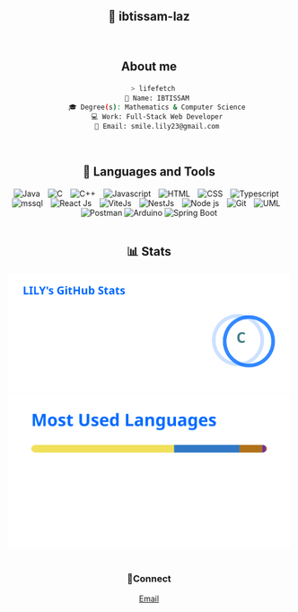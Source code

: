 <div align = "center">
    <h2> 🦋 ibtissam-laz </h2>
</div>

<br>

<div align = "center">
    <h2>About me</h2>

```sh
  > lifefetch
    🦋 Name: IBTISSAM
    🎓 Degree(s): Mathematics & Computer Science
    💻 Work: Full-Stack Web Developer
    📩 Email: smile.lily23@gmail.com
```

</div>

<br>

<div align = "center">
    <h2>🧰 Languages and Tools</h2>
        <img alt="Java" width="30px" style="padding-right:10px;" src="https://cdn.jsdelivr.net/gh/devicons/devicon@latest/icons/java/java-original-wordmark.svg" />
        <img alt="C" width="30px" style="padding-right:10px;" src="https://cdn.jsdelivr.net/gh/devicons/devicon@latest/icons/c/c-original.svg" />
        <img alt="C++" width="30px" style="padding-right:10px;" src="https://cdn.jsdelivr.net/gh/devicons/devicon@latest/icons/cplusplus/cplusplus-original.svg" />
        <img alt="Javascript" width="30px" style="padding-right:10px;" src="https://cdn.jsdelivr.net/gh/devicons/devicon@latest/icons/javascript/javascript-original.svg" />
        <img alt="HTML" width="30px" style="padding-right:10px;" src="https://cdn.jsdelivr.net/gh/devicons/devicon@latest/icons/html5/html5-original.svg" />
        <img alt="CSS" width="30px" style="padding-right:10px;" src="https://cdn.jsdelivr.net/gh/devicons/devicon@latest/icons/css3/css3-original.svg" />
        <img alt="Typescript" width="30px" style="padding-right:10px;" src="https://cdn.jsdelivr.net/gh/devicons/devicon@latest/icons/typescript/typescript-original.svg" />
        <img alt="mssql" width="30px" style="padding-right:10px;" src="https://cdn.jsdelivr.net/gh/devicons/devicon@latest/icons/microsoftsqlserver/microsoftsqlserver-original.svg" />
        <img alt="React Js" width="30px" style="padding-right:10px;" src="https://cdn.jsdelivr.net/gh/devicons/devicon@latest/icons/react/react-original-wordmark.svg" />
        <img alt="ViteJs" width="30px" style="padding-right:10px;" src="https://cdn.jsdelivr.net/gh/devicons/devicon@latest/icons/vitejs/vitejs-original.svg" />
        <img alt="NestJs" width="30px" style="padding-right:10px;" src="https://cdn.jsdelivr.net/gh/devicons/devicon@latest/icons/nestjs/nestjs-original.svg" />
        <img alt="Node js" width="30px" style="padding-right:10px;" src="https://cdn.jsdelivr.net/gh/devicons/devicon@latest/icons/nodejs/nodejs-original-wordmark.svg" />
        <img alt="Git" width="30px" style="padding-right:10px;" src="https://cdn.jsdelivr.net/gh/devicons/devicon@latest/icons/git/git-original.svg" />
        <img alt="UML" width="30px" style="padding-right:10px;" src="https://cdn.jsdelivr.net/gh/devicons/devicon@latest/icons/unifiedmodelinglanguage/unifiedmodelinglanguage-original.svg" />
        <img alt="Postman" width="30px" src="https://cdn.jsdelivr.net/gh/devicons/devicon@latest/icons/postman/postman-original.svg" />
        <img alt="Arduino" width="30px" src="https://cdn.jsdelivr.net/gh/devicons/devicon@latest/icons/arduino/arduino-original-wordmark.svg" />
        <img alt="Spring Boot" width="30px" src="https://cdn.jsdelivr.net/gh/devicons/devicon@latest/icons/spring/spring-original.svg" />
</div>

<br>

<div align = "center">
    <h2>📊 Stats</h2>
    <div>
        <a>
            <img src = "assets/stats.svg" /> 
        </a>
        <a>
            <img src = "assets/languages.svg" />
        </a>
        <br>
<!--         <a>
            <img src = "https://github-readme-streak-stats.herokuapp.com/?user=ibtissam-laz&theme=radical&border_radius=7.5&hide_border=true" alt = "streaks"/>
        </a> -->
    </div>
</div>

<br>

<div align = "center">
    <h3>🔗Connect</h3>
    <a href = "mailto:smile.lily23@gmail.com">Email</a>
</div>

<!--
**ibtissam-laz/ibtissam-laz** is a ✨ _special_ ✨ repository because its `README.md` (this file) appears on your GitHub profile.

Here are some ideas to get you started:

- 🔭 I’m currently working on ...
- 🌱 I’m currently learning ...
- 👯 I’m looking to collaborate on ...
- 🤔 I’m looking for help with ...
- 💬 Ask me about ...
- 📫 How to reach me: ...
- 😄 Pronouns: ...
- ⚡ Fun fact: ...
-->
